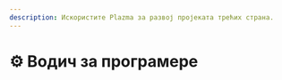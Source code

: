 ```yaml
---
description: Искористите Plazma за развој пројеката трећих страна.
---
```


# ⚙️ Водич за програмере
